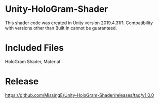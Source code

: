 # Unity-HoloGram-Shader
This shader code was created in Unity version 2019.4.31f1. Compatibility with versions other than Built In cannot be guaranteed.

# Included Files
HoloGram Shader, Material

# Release
https://github.com/MissingE/Unity-HoloGram-Shader/releases/tag/v1.0.0

